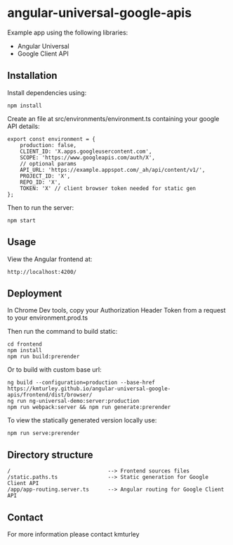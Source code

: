 # angular-universal-google-apis

Example app using the following libraries:
* Angular Universal
* Google Client API


## Installation

Install dependencies using:

    npm install

Create an file at src/environments/environment.ts containing your google API details:

    export const environment = {
        production: false,
        CLIENT_ID: 'X.apps.googleusercontent.com',
        SCOPE: 'https://www.googleapis.com/auth/X',
        // optional params
        API_URL: 'https://example.appspot.com/_ah/api/content/v1/',
        PROJECT_ID: 'X',
        REPO_ID: 'X',
        TOKEN: 'X' // client browser token needed for static gen
    };

Then to run the server:

    npm start


## Usage

View the Angular frontend at:

    http://localhost:4200/


## Deployment

In Chrome Dev tools, copy your Authorization Header Token from a request to your environment.prod.ts

Then run the command to build static:

    cd frontend
    npm install
    npm run build:prerender

Or to build with custom base url:

    ng build --configuration=production --base-href https://kmturley.github.io/angular-universal-google-apis/frontend/dist/browser/
    ng run ng-universal-demo:server:production
    npm run webpack:server && npm run generate:prerender

To view the statically generated version locally use:

    npm run serve:prerender


## Directory structure

    /                               --> Frontend sources files
    /static.paths.ts                --> Static generation for Google Client API
    /app/app-routing.server.ts      --> Angular routing for Google Client API


## Contact

For more information please contact kmturley
